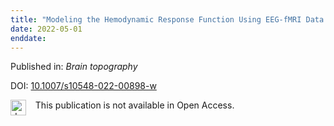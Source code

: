 ```yaml
---
title: "Modeling the Hemodynamic Response Function Using EEG-fMRI Data During Eyes-Open Resting-State Conditions and Motor Task Execution."
date: 2022-05-01
enddate:
---
```


Published in: *Brain topography*

DOI: [10.1007/s10548-022-00898-w](https://doi.org/10.1007/s10548-022-00898-w)

<img src="https://upload.wikimedia.org/wikipedia/commons/thumb/0/0e/Closed_Access_logo_transparent.svg/1200px-Closed_Access_logo_transparent.svg.png" alt="drawing" width="25" align="left"/> &nbsp;&nbsp;&nbsp;This publication is not available in Open Access.


